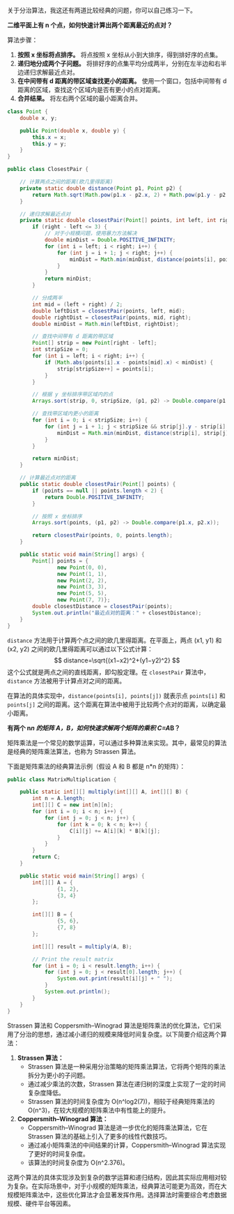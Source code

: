 关于分治算法，我这还有两道比较经典的问题，你可以自己练习一下。



**二维平面上有 n 个点，如何快速计算出两个距离最近的点对？**



算法步骤：

1. **按照 x 坐标将点排序。** 将点按照 x 坐标从小到大排序，得到排好序的点集。
2. **递归地分成两个子问题。** 将排好序的点集平均分成两半，分别在左半边和右半边递归求解最近点对。
3. **在中间带有 d 距离的带区域查找更小的距离。** 使用一个窗口，包括中间带有 d 距离的区域，查找这个区域内是否有更小的点对距离。
4. **合并结果。** 将左右两个区域的最小距离合并。



```java
class Point {
    double x, y;

    public Point(double x, double y) {
        this.x = x;
        this.y = y;
    }
}

public class ClosestPair {

    // 计算两点之间的距离(欧几里得距离)
    private static double distance(Point p1, Point p2) {
        return Math.sqrt(Math.pow(p1.x - p2.x, 2) + Math.pow(p1.y - p2.y, 2));
    }

    // 递归求解最近点对
    private static double closestPair(Point[] points, int left, int right) {
        if (right - left <= 3) {
            // 对于小规模问题，使用暴力方法解决
            double minDist = Double.POSITIVE_INFINITY;
            for (int i = left; i < right; i++) {
                for (int j = i + 1; j < right; j++) {
                    minDist = Math.min(minDist, distance(points[i], points[j]));
                }
            }
            return minDist;
        }

        // 分成两半
        int mid = (left + right) / 2;
        double leftDist = closestPair(points, left, mid);
        double rightDist = closestPair(points, mid, right);
        double minDist = Math.min(leftDist, rightDist);

        // 查找中间带有 d 距离的带区域
        Point[] strip = new Point[right - left];
        int stripSize = 0;
        for (int i = left; i < right; i++) {
            if (Math.abs(points[i].x - points[mid].x) < minDist) {
                strip[stripSize++] = points[i];
            }
        }

        // 根据 y 坐标排序带区域内的点
        Arrays.sort(strip, 0, stripSize, (p1, p2) -> Double.compare(p1.y, p2.y));

        // 查找带区域内更小的距离
        for (int i = 0; i < stripSize; i++) {
            for (int j = i + 1; j < stripSize && strip[j].y - strip[i].y < minDist; j++) {
                minDist = Math.min(minDist, distance(strip[i], strip[j]));
            }
        }

        return minDist;
    }

    // 计算最近点对的距离
    public static double closestPair(Point[] points) {
        if (points == null || points.length < 2) {
            return Double.POSITIVE_INFINITY;
        }

        // 按照 x 坐标排序
        Arrays.sort(points, (p1, p2) -> Double.compare(p1.x, p2.x));

        return closestPair(points, 0, points.length);
    }

    public static void main(String[] args) {
        Point[] points = {
                new Point(0, 0),
                new Point(1, 1),
                new Point(2, 2),
                new Point(3, 3),
                new Point(5, 5),
                new Point(7, 7)};
        double closestDistance = closestPair(points);
        System.out.println("最近点对的距离：" + closestDistance);
    }
}
```



`distance` 方法用于计算两个点之间的欧几里得距离。在平面上，两点 (x1, y1) 和 (x2, y2) 之间的欧几里得距离可以通过以下公式计算：
$$
distance=\sqrt{(x1−x2)^2+(y1−y2)^2}
$$
这个公式就是两点之间的直线距离，即勾股定理。在 `closestPair` 算法中，`distance` 方法被用于计算点对之间的距离。

在算法的具体实现中，`distance(points[i], points[j])` 就表示点 `points[i]` 和 `points[j]` 之间的距离。这个距离在算法中被用于比较两个点对的距离，以确定最小距离。



**有两个 n*n 的矩阵 A，B，如何快速求解两个矩阵的乘积 C=A*B？**



矩阵乘法是一个常见的数学运算，可以通过多种算法来实现。其中，最常见的算法是经典的矩阵乘法算法，也称为 Strassen 算法。

下面是矩阵乘法的经典算法示例（假设 A 和 B 都是 n*n 的矩阵）：

```java
public class MatrixMultiplication {

    public static int[][] multiply(int[][] A, int[][] B) {
        int n = A.length;
        int[][] C = new int[n][n];
        for (int i = 0; i < n; i++) {
            for (int j = 0; j < n; j++) {
                for (int k = 0; k < n; k++) {
                    C[i][j] += A[i][k] * B[k][j];
                }
            }
        }
        return C;
    }

    public static void main(String[] args) {
        int[][] A = {
                {1, 2},
                {3, 4}
        };

        int[][] B = {
                {5, 6},
                {7, 8}
        };

        int[][] result = multiply(A, B);

        // Print the result matrix
        for (int i = 0; i < result.length; i++) {
            for (int j = 0; j < result[0].length; j++) {
                System.out.print(result[i][j] + " ");
            }
            System.out.println();
        }
    }
}
```

 Strassen 算法和 Coppersmith–Winograd 算法是矩阵乘法的优化算法，它们采用了分治的思想，通过减小递归的规模来降低时间复杂度。以下简要介绍这两个算法：

1. **Strassen 算法：**
   - Strassen 算法是一种采用分治策略的矩阵乘法算法，它将两个矩阵的乘法拆分为更小的子问题。
   - 通过减少乘法的次数，Strassen 算法在递归树的深度上实现了一定的时间复杂度降低。
   - Strassen 算法的时间复杂度为 O(n^log2(7))，相较于经典矩阵乘法的 O(n^3)，在较大规模的矩阵乘法中有性能上的提升。
2. **Coppersmith–Winograd 算法：**
   - Coppersmith–Winograd 算法是进一步优化的矩阵乘法算法，它在 Strassen 算法的基础上引入了更多的线性代数技巧。
   - 通过减小矩阵乘法的中间结果的计算，Coppersmith–Winograd 算法实现了更好的时间复杂度。
   - 该算法的时间复杂度为 O(n^2.376)。

这两个算法的具体实现涉及到复杂的数学运算和递归结构，因此其实际应用相对较为复杂。在实际场景中，对于小规模的矩阵乘法，经典算法可能更为高效，而在大规模矩阵乘法中，这些优化算法才会显著发挥作用。选择算法时需要综合考虑数据规模、硬件平台等因素。

